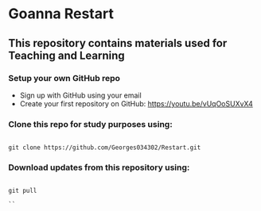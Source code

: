 # Goanna Restart 
## This repository contains materials used for Teaching and Learning

### Setup your own GitHub repo

* Sign up with GitHub using your email
* Create your first repository on GitHub: https://youtu.be/vUqOoSUXvX4
  
### Clone this repo for study purposes using:
``` 

git clone https://github.com/Georges034302/Restart.git

```

### Download updates from this repository using:
```

git pull

``

